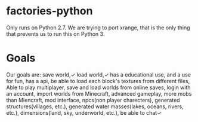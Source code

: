 # factories-python
Only runs on Python 2.7. We are trying to port xrange, that is the only thing that prevents us to run this on Python 3.
# Goals
Our goals are:
save world,✓
load world,✓
has a educational use, and a use for fun, 
has a api, 
be able to load each block's textures from different files,
Able to play multiplayer,
save and load worlds from online saves,
login with an account,
import worlds from Minecraft,
advanced gameplay,
more mobs than Miencraft,
mod interface,
npcs(non player charecters),
generated structures(villages, etc.),
generated water masses(lakes, oceans, rivers, etc.),
dimensions(land, sky, underworld, etc.),
be able to chat✓